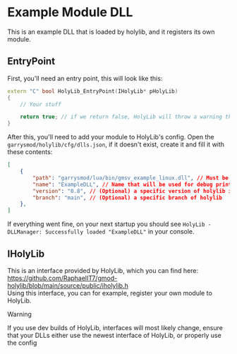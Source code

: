 # Example Module DLL
This is an example DLL that is loaded by holylib, and it registers its own module.

## EntryPoint
First, you'll need an entry point, this will look like this:
```cpp
extern "C" bool HolyLib_EntryPoint(IHolyLib* pHolyLib)
{
	// Your stuff

	return true; // if we return false, HolyLib will throw a warning that we failed to load and will unload us again.
}
```

After this, you'll need to add your module to HolyLib's config.
Open the `garrysmod/holylib/cfg/dlls.json`, if it doesn't exist, create it and fill it with these contents:
```json
[
	{
		"path": "garrysmod/lua/bin/gmsv_example_linux.dll", // Must be relative to the garrysmod/ directory
		"name": "ExampleDLL", // Name that will be used for debug prints.
		"version": "0.8", // (Optional) a specific version of holylib it might be bound to, the DLL won't be loaded if these don't match.
		"branch": "main", // (Optional) a specific branch of holylib
	},
]
```

If everything went fine, on your next startup you should see `HolyLib - DLLManager: Successfully loaded "ExampleDLL"` in your console.

## IHolyLib
This is an interface provided by HolyLib, which you can find here: https://github.com/RaphaelIT7/gmod-holylib/blob/main/source/public/iholylib.h<br>
Using this interface, you can for example, register your own module to HolyLib.

> [!WARNING]
> If you use dev builds of HolyLib, interfaces will most likely change, ensure that your DLLs either use the newest interface of HolyLib, or properly use the config
